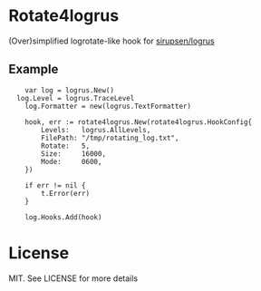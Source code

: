 # Rotate4logrus

(Over)simplified logrotate-like hook for [sirupsen/logrus](https://github.com/sirupsen/logrus)

## Example

```
	var log = logrus.New()
  log.Level = logrus.TraceLevel
	log.Formatter = new(logrus.TextFormatter)

	hook, err := rotate4logrus.New(rotate4logrus.HookConfig{
		Levels:   logrus.AllLevels,
		FilePath: "/tmp/rotating_log.txt",
		Rotate:   5,
		Size:     16000,
		Mode:     0600,
	})

	if err != nil {
		t.Error(err)
	}

	log.Hooks.Add(hook)
```

# License

MIT. See LICENSE for more details
